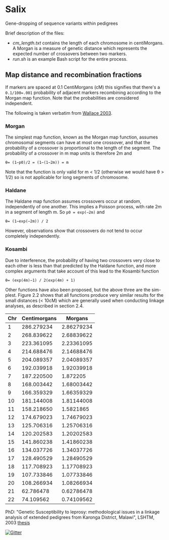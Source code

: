 # Salix

Gene-dropping of sequence variants within pedigrees

Brief description of the files:
* *cm_length.txt* contains the length of each chromosome in centiMorgans.  A Morgan is a measure of genetic distance which represents the expected number of crossovers between two markers.
* *run.sh* is an example Bash script for the entire process.

## Map distance and recombination fractions

If markers are spaced at 0.1 CentiMorgans (cM) this signifies that there's a ```0.1/100=.001``` probability of adjacent markers recombining according to the Morgan map function. Note that the probabilities are considered independent.

The following is taken verbatim from [Wallace 2003](https://www-gene.cimr.cam.ac.uk/staff/wallace/pub/thesis.pdf).

### Morgan
The simplest map function, known as the Morgan map function, assumes chromosomal segments can have at most one crossover, and that the probability of a crossover is proportional to the length of the segment. The probability of a crossover in m map units is therefore 2m and
```
θ= (1−p0)/2 = (1−(1−2m)) = m
```
Note that the function is only valid for m < 1/2 (otherwise we would have θ > 1/2) so is not applicable for long segments of chromosome.

### Haldane
The Haldane map function assumes crossovers occur at random, independently of one another. This implies a Poisson process, with rate 2m in a segment of length m.
So ```p0 = exp(−2m)``` and
```
θ= (1−exp(−2m)) / 2
```
However, observations show that crossovers do not tend to occur completely independently.

### Kosambi
Due to interference, the probability of having two crossovers very close to each other is less than that predicted by the Haldane function, and more complex arguments that take account of this lead to the Kosambi function
```
θ= (exp(4m)−1) / 2(exp(4m) + 1)
```
Other functions have also been proposed, but the above three are the sim- plest. Figure 2.2 shows that all functions produce very similar results for the small distances (< 10cM) which are generally used when conducting linkage analyses, as described in section 2.4.

| Chr | Centimorgans | Morgans |
| --- | ---| --- |
| 1 | 286.279234 |  2.86279234 |
| 2 | 268.839622 |  2.68839622 |
| 3 | 223.361095 |  2.23361095 |
| 4 | 214.688476 |  2.14688476 |
| 5 | 204.089357 |  2.04089357 |
| 6 | 192.039918 |  1.92039918 |
| 7 | 187.220500 |  1.872205 |
| 8 | 168.003442 |  1.68003442 |
| 9 | 166.359329 |  1.66359329 |
| 10 | 181.144008 | 1.81144008 |
| 11 | 158.218650 | 1.5821865 |
| 12 | 174.679023 | 1.74679023 |
| 13 | 125.706316 | 1.25706316 |
| 14 | 120.202583 | 1.20202583 |
| 15 | 141.860238 | 1.41860238 |
| 16 | 134.037726 | 1.34037726 |
| 17 | 128.490529 | 1.28490529 |
| 18 | 117.708923 | 1.17708923 |
| 19 | 107.733846 | 1.07733846 |
| 20 | 108.266934 | 1.08266934 |
| 21 | 62.786478 |  0.62786478 |
| 22 | 74.109562 |  0.74109562 |


PhD: "Genetic Susceptibility to leprosy: methodological issues in a linkage analysis of extended pedigrees from Karonga District, Malawi", LSHTM, 2003 [thesis](https://www-gene.cimr.cam.ac.uk/staff/wallace/pub/thesis.pdf)

[![Gitter](https://badges.gitter.im/Join%20Chat.svg)](https://gitter.im/APLevine/Salix?utm_source=badge&utm_medium=badge&utm_campaign=pr-badge&utm_content=badge)

